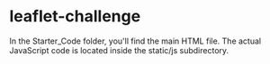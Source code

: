 # leaflet-challenge
In the Starter_Code folder, you'll find the main HTML file. The actual JavaScript code is located inside the static/js subdirectory.
